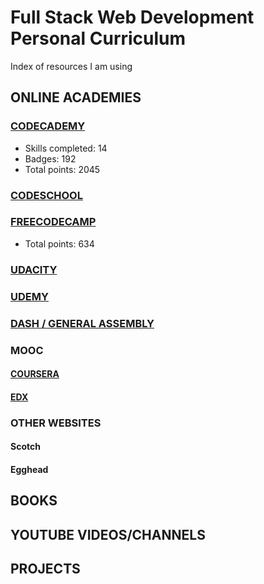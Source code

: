 # Full Stack Web Development Personal Curriculum
Index of resources I am using

## ONLINE ACADEMIES

### [CODECADEMY](https://github.com/SonyaMoisset/curriculum/blob/master/codecademy.md)
- Skills completed: 14
- Badges: 192
- Total points: 2045

### [CODESCHOOL](https://github.com/SonyaMoisset/curriculum/blob/master/codeSchool.md)

### [FREECODECAMP](https://github.com/SonyaMoisset/curriculum/blob/master/freecodecamp.md)
- Total points: 634

### [UDACITY](https://github.com/SonyaMoisset/curriculum/blob/master/udacity.md)

### [UDEMY](https://github.com/SonyaMoisset/curriculum/blob/master/udemy.md)

### [DASH / GENERAL ASSEMBLY](https://github.com/SonyaMoisset/curriculum/blob/master/dash.md)

### MOOC 
#### [COURSERA](https://github.com/SonyaMoisset/curriculum/blob/master/coursera.md)
#### [EDX](https://github.com/SonyaMoisset/curriculum/blob/master/edx.md)

### OTHER WEBSITES
#### Scotch
#### Egghead

## BOOKS

## YOUTUBE VIDEOS/CHANNELS

## PROJECTS